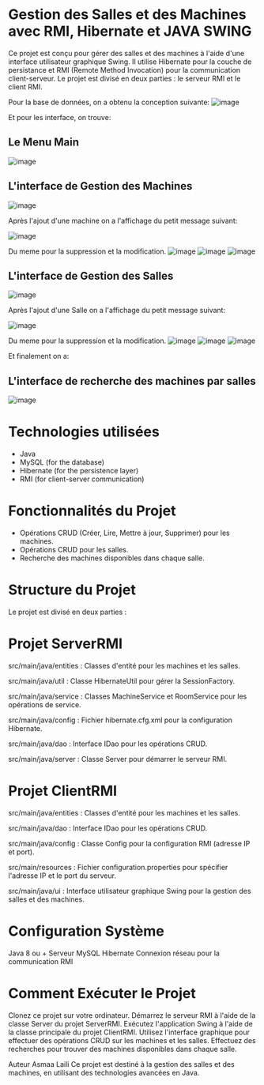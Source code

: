 #  Gestion des Salles et des Machines avec RMI, Hibernate et JAVA SWING 


Ce projet est conçu pour gérer des salles et des machines à l'aide d'une interface utilisateur graphique Swing. Il utilise Hibernate pour la couche de persistance et RMI (Remote Method Invocation) pour la communication client-serveur. Le projet est divisé en deux parties : le serveur RMI et le client RMI.

Pour la base de données, on a obtenu la conception suivante:
![image](https://github.com/A-laili/TP_RMI/assets/147451080/fd490b2b-23c8-498d-a547-f3cbfa0e1072)

Et pour les interface, on trouve: 

 ## Le Menu Main
![image](https://github.com/A-laili/TP_RMI/assets/147451080/cabec067-0a88-4c96-8baf-d3b5600446f3)


## L'interface de Gestion des Machines 

![image](https://github.com/A-laili/TP_RMI/assets/147451080/78221a81-53c6-4f2f-bbb3-6bd4ab035f20)


 
 Après l'ajout d'une machine on a l'affichage du petit message suivant:
      
![image](https://github.com/A-laili/TP_RMI/assets/147451080/eb9c67f0-ec68-457a-8500-f96b591ecafb)


Du meme pour la suppression et la modification.
![image](https://github.com/A-laili/TP_RMI/assets/147451080/f552d74d-5b5d-49b1-aed4-2d4575fa19a9)
![image](https://github.com/A-laili/TP_RMI/assets/147451080/17f4b352-9307-41c6-810d-e879cd5fe986)
![image](https://github.com/A-laili/TP_RMI/assets/147451080/fa87f555-5184-427f-880d-04081f766a18)



## L'interface de Gestion des Salles

![image](https://github.com/A-laili/TP_RMI/assets/147451080/f8669cd8-d602-4725-856f-83fd99998e11)

 Après l'ajout d'une Salle on a l'affichage du petit message suivant:
 
![image](https://github.com/A-laili/TP_RMI/assets/147451080/5bf70b3f-d0fb-4414-be83-2fd477b8534b)


 
Du meme pour la suppression et la modification.
![image](https://github.com/A-laili/TP_RMI/assets/147451080/02f791e0-5c26-49eb-849b-613177868e0c)
![image](https://github.com/A-laili/TP_RMI/assets/147451080/b4a9f332-71f7-4017-99ec-3aeaa7373786)
![image](https://github.com/A-laili/TP_RMI/assets/147451080/4b2b7271-7d35-486c-8137-53c31d0543cd)


Et finalement on a:

## L'interface de recherche des machines par salles
![image](https://github.com/A-laili/TP_RMI/assets/147451080/74f7790d-7021-4eaa-b3e3-8fbb7325ebd7)

# Technologies utilisées
 - Java
 - MySQL (for the database)
 - Hibernate (for the persistence layer)
 - RMI (for client-server communication)

# Fonctionnalités du Projet

 -  Opérations CRUD (Créer, Lire, Mettre à jour, Supprimer) pour les machines.
 -  Opérations CRUD pour les salles.
 -  Recherche des machines disponibles dans chaque salle.

# Structure du Projet
Le projet est divisé en deux parties :

# Projet ServerRMI

src/main/java/entities : Classes d'entité pour les machines et les salles.

src/main/java/util : Classe HibernateUtil pour gérer la SessionFactory.

src/main/java/service : Classes MachineService et RoomService pour les opérations de service.

src/main/java/config : Fichier hibernate.cfg.xml pour la configuration Hibernate.

src/main/java/dao : Interface IDao pour les opérations CRUD.

src/main/java/server : Classe Server pour démarrer le serveur RMI.

# Projet ClientRMI

src/main/java/entities : Classes d'entité pour les machines et les salles.

src/main/java/dao : Interface IDao pour les opérations CRUD.

src/main/java/config : Classe Config pour la configuration RMI (adresse IP et port).

src/main/resources : Fichier configuration.properties pour spécifier l'adresse IP et le port du serveur.

src/main/java/ui : Interface utilisateur graphique Swing pour la gestion des salles et des machines.


# Configuration Système
Java 8 ou +
Serveur MySQL
Hibernate
Connexion réseau pour la communication RMI

# Comment Exécuter le Projet

Clonez ce projet sur votre ordinateur.
Démarrez le serveur RMI à l'aide de la classe Server du projet ServerRMI.
Exécutez l'application Swing à l'aide de la classe principale du projet ClientRMI.
Utilisez l'interface graphique pour effectuer des opérations CRUD sur les machines et les salles.
Effectuez des recherches pour trouver des machines disponibles dans chaque salle.

Auteur
Asmaa Laili
Ce projet est destiné à la gestion des salles et des machines, en utilisant des technologies avancées en Java.


        

        



